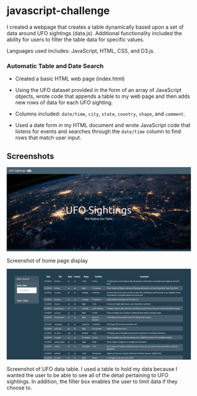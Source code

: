 # javascript-challenge

I created a webpage that creates a table dynamically based upon a set of data around UFO sightings (data.js). Additional functionality included the ability for users to 
filter the table data for specific values. 

Languages used includes: JavaScript, HTML, CSS, and D3.js.

### Automatic Table and Date Search 

* Created a basic HTML web page (index.html)

* Using the UFO dataset provided in the form of an array of JavaScript objects, wrote code that appends a table to my web page and then adds new rows of data for each UFO sighting.

*  Columns included: `date/time`, `city`, `state`, `country`, `shape`, and `comment`.

* Used a date form in my HTML document and wrote JavaScript code that listens for events and searches through the `date/time` column to find rows that match user input.

## Screenshots

![ScreenShot](Home.JPG)

 Screenshot of home page display
 
 ![ScreenShot](Table.JPG)
 
Screenshot of UFO data table. I used a table to hold my data because I wanted the user to be able to see all of the detail pertaining to UFO sightings. In addition, the filter    box enables the user to limit data if they choose to. 


